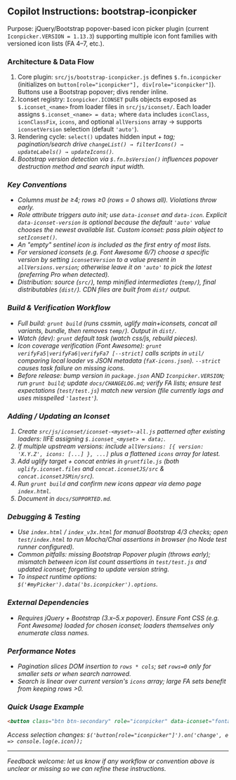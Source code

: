 ## Copilot Instructions: bootstrap-iconpicker

Purpose: jQuery/Bootstrap popover-based icon picker plugin (current `Iconpicker.VERSION = 1.13.3`) supporting multiple icon font families with versioned icon lists (FA 4–7, etc.).

### Architecture & Data Flow
1. Core plugin: `src/js/bootstrap-iconpicker.js` defines `$.fn.iconpicker` (initializes on `button[role="iconpicker"], div[role="iconpicker"]`). Buttons use a Bootstrap popover; divs render inline.
2. Iconset registry: `Iconpicker.ICONSET` pulls objects exposed as `$.iconset_<name>` from loader files in `src/js/iconset/`. Each loader assigns `$.iconset_<name> = data;` where `data` includes `iconClass`, `iconClassFix`, `icons`, and optional `allVersions` array → supports `iconsetVersion` selection (default `'auto'`).
3. Rendering cycle: `select()` updates hidden input + <i> tag; pagination/search drive `changeList() → filterIcons() → updateLabels() → updateIcons()`.
4. Bootstrap version detection via `$.fn.bsVersion()` influences popover destruction method and search input width.

### Key Conventions
* Columns must be ≥4; rows ≥0 (rows = 0 shows all). Violations throw early.
* Role attribute triggers auto init; use `data-iconset` and `data-icon`. Explicit `data-iconset-version` is optional because the default `'auto'` value chooses the newest available list. Custom iconset: pass plain object to `setIconset()`.
* An "empty" sentinel icon is included as the first entry of most lists.
* For versioned iconsets (e.g. Font Awesome 6/7) choose a specific version by setting `iconsetVersion` to a value present in `allVersions.version`; otherwise leave it on `'auto'` to pick the latest (preferring Pro when detected).
* Distribution: source (`src/`), temp minified intermediates (`temp/`), final distributables (`dist/`). CDN files are built from `dist/` output.

### Build & Verification Workflow
* Full build: `grunt build` (runs cssmin, uglify main+iconsets, concat all variants, bundle, then removes `temp/`). Output in `dist/`.
* Watch (dev): `grunt` default task (watch css/js, rebuild pieces).
* Icon coverage verification (Font Awesome): `grunt verifyFa5|verifyFa6|verifyFa7 [--strict]` calls scripts in `util/` comparing local loader vs JSON metadata (`faX-icons.json`). `--strict` causes task failure on missing icons.
* Before release: bump version in `package.json` AND `Iconpicker.VERSION`; run `grunt build`; update `docs/CHANGELOG.md`; verify FA lists; ensure test expectations (`test/test.js`) match new version (file currently lags and uses misspelled `'lastest'`).

### Adding / Updating an Iconset
1. Create `src/js/iconset/iconset-<myset>-all.js` patterned after existing loaders: IIFE assigning `$.iconset_<myset> = data;`.
2. If multiple upstream versions: include `allVersions: [{ version: 'X.Y.Z', icons: [...] }, ...]` plus a flattened `icons` array for latest.
3. Add uglify target + concat entries in `gruntfile.js` (both `uglify.iconset.files` and `concat.iconsetJS/src` & `concat.iconsetJSMin/src`).
4. Run `grunt build` and confirm new icons appear via demo page `index.html`.
5. Document in `docs/SUPPORTED.md`.

### Debugging & Testing
* Use `index.html` / `index_v3x.html` for manual Bootstrap 4/3 checks; open `test/index.html` to run Mocha/Chai assertions in browser (no Node test runner configured).
* Common pitfalls: missing Bootstrap Popover plugin (throws early); mismatch between icon list count assertions in `test/test.js` and updated iconset; forgetting to update version string.
* To inspect runtime options: `$('#myPicker').data('bs.iconpicker').options`.

### External Dependencies
* Requires jQuery + Bootstrap (3.x–5.x popover). Ensure Font CSS (e.g. Font Awesome) loaded for chosen iconset; loaders themselves only enumerate class names.

### Performance Notes
* Pagination slices DOM insertion to `rows * cols`; set `rows=0` only for smaller sets or when search narrowed.
* Search is linear over current version's `icons` array; large FA sets benefit from keeping rows >0.

### Quick Usage Example
```html
<button class="btn btn-secondary" role="iconpicker" data-iconset="fontawesome6" data-icon="fas fa-wifi"></button>
```
Access selection changes: `$('button[role="iconpicker"]').on('change', e => console.log(e.icon));`

---
Feedback welcome: let us know if any workflow or convention above is unclear or missing so we can refine these instructions.
